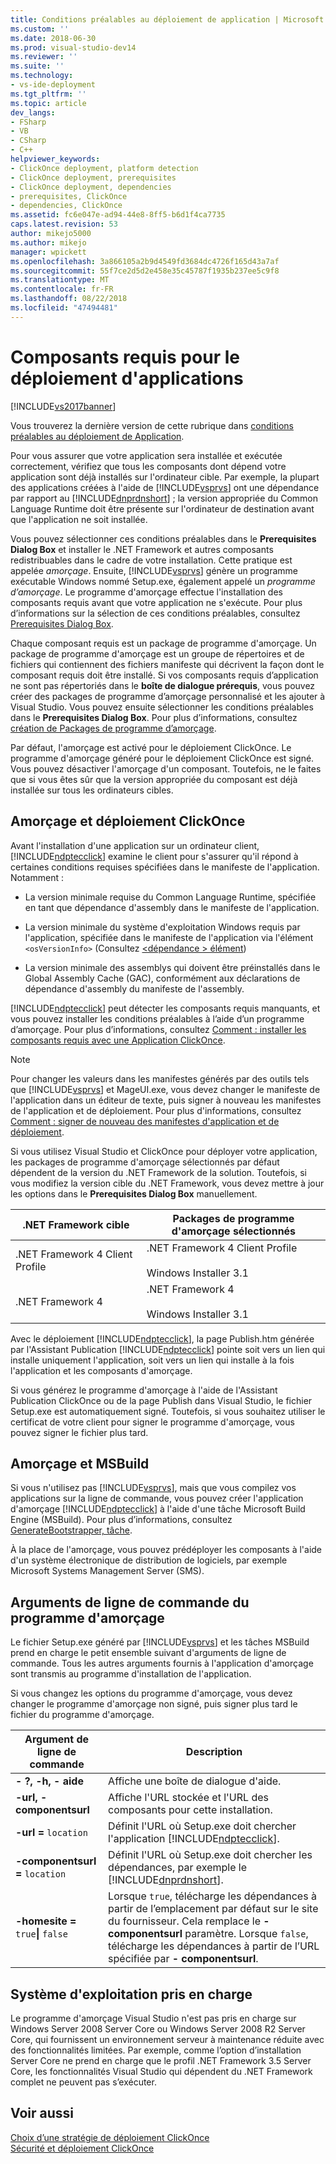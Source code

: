 ```yaml
---
title: Conditions préalables au déploiement de application | Microsoft Docs
ms.custom: ''
ms.date: 2018-06-30
ms.prod: visual-studio-dev14
ms.reviewer: ''
ms.suite: ''
ms.technology:
- vs-ide-deployment
ms.tgt_pltfrm: ''
ms.topic: article
dev_langs:
- FSharp
- VB
- CSharp
- C++
helpviewer_keywords:
- ClickOnce deployment, platform detection
- ClickOnce deployment, prerequisites
- ClickOnce deployment, dependencies
- prerequisites, ClickOnce
- dependencies, ClickOnce
ms.assetid: fc6e047e-ad94-44e8-8ff5-b6d1f4ca7735
caps.latest.revision: 53
author: mikejo5000
ms.author: mikejo
manager: wpickett
ms.openlocfilehash: 3a866105a2b9d4549fd3684dc4726f165d43a7af
ms.sourcegitcommit: 55f7ce2d5d2e458e35c45787f1935b237ee5c9f8
ms.translationtype: MT
ms.contentlocale: fr-FR
ms.lasthandoff: 08/22/2018
ms.locfileid: "47494481"
---
```

# <a name="application-deployment-prerequisites"></a>Composants requis pour le déploiement d'applications
[!INCLUDE[vs2017banner](../includes/vs2017banner.md)]

Vous trouverez la dernière version de cette rubrique dans [conditions préalables au déploiement de Application](https://docs.microsoft.com/visualstudio/deployment/application-deployment-prerequisites).  
  
Pour vous assurer que votre application sera installée et exécutée correctement, vérifiez que tous les composants dont dépend votre application sont déjà installés sur l'ordinateur cible. Par exemple, la plupart des applications créées à l'aide de [!INCLUDE[vsprvs](../includes/vsprvs-md.md)] ont une dépendance par rapport au [!INCLUDE[dnprdnshort](../includes/dnprdnshort-md.md)] ; la version appropriée du Common Language Runtime doit être présente sur l'ordinateur de destination avant que l'application ne soit installée.  
  
 Vous pouvez sélectionner ces conditions préalables dans le **Prerequisites Dialog Box** et installer le .NET Framework et autres composants redistribuables dans le cadre de votre installation. Cette pratique est appelée *amorçage*. Ensuite, [!INCLUDE[vsprvs](../includes/vsprvs-md.md)] génère un programme exécutable Windows nommé Setup.exe, également appelé un *programme d’amorçage*. Le programme d'amorçage effectue l'installation des composants requis avant que votre application ne s'exécute. Pour plus d’informations sur la sélection de ces conditions préalables, consultez [Prerequisites Dialog Box](../ide/reference/prerequisites-dialog-box.md).  
  
 Chaque composant requis est un package de programme d'amorçage. Un package de programme d'amorçage est un groupe de répertoires et de fichiers qui contiennent des fichiers manifeste qui décrivent la façon dont le composant requis doit être installé. Si vos composants requis d’application ne sont pas répertoriés dans le **boîte de dialogue prérequis**, vous pouvez créer des packages de programme d’amorçage personnalisé et les ajouter à Visual Studio. Vous pouvez ensuite sélectionner les conditions préalables dans le **Prerequisites Dialog Box**. Pour plus d’informations, consultez [création de Packages de programme d’amorçage](../deployment/creating-bootstrapper-packages.md).  
  
 Par défaut, l'amorçage est activé pour le déploiement ClickOnce. Le programme d'amorçage généré pour le déploiement ClickOnce est signé. Vous pouvez désactiver l'amorçage d'un composant. Toutefois, ne le faites que si vous êtes sûr que la version appropriée du composant est déjà installée sur tous les ordinateurs cibles.  
  
## <a name="bootstrapping-and-clickonce-deployment"></a>Amorçage et déploiement ClickOnce  
 Avant l'installation d'une application sur un ordinateur client, [!INCLUDE[ndptecclick](../includes/ndptecclick-md.md)] examine le client pour s'assurer qu'il répond à certaines conditions requises spécifiées dans le manifeste de l'application. Notamment :  
  
-   La version minimale requise du Common Language Runtime, spécifiée en tant que dépendance d'assembly dans le manifeste de l'application.  
  
-   La version minimale du système d'exploitation Windows requis par l'application, spécifiée dans le manifeste de l'application via l'élément `<osVersionInfo>` (Consultez [ \<dépendance > élément](../deployment/dependency-element-clickonce-application.md))  
  
-   La version minimale des assemblys qui doivent être préinstallés dans le Global Assembly Cache (GAC), conformément aux déclarations de dépendance d'assembly du manifeste de l'assembly.  
  
 [!INCLUDE[ndptecclick](../includes/ndptecclick-md.md)] peut détecter les composants requis manquants, et vous pouvez installer les conditions préalables à l’aide d’un programme d’amorçage. Pour plus d’informations, consultez [Comment : installer les composants requis avec une Application ClickOnce](../deployment/how-to-install-prerequisites-with-a-clickonce-application.md).  
  
> [!NOTE]
>  Pour changer les valeurs dans les manifestes générés par des outils tels que [!INCLUDE[vsprvs](../includes/vsprvs-md.md)] et MageUI.exe, vous devez changer le manifeste de l'application dans un éditeur de texte, puis signer à nouveau les manifestes de l'application et de déploiement. Pour plus d'informations, consultez [Comment : signer de nouveau des manifestes d'application et de déploiement](../deployment/how-to-re-sign-application-and-deployment-manifests.md).  
  
 Si vous utilisez Visual Studio et ClickOnce pour déployer votre application, les packages de programme d'amorçage sélectionnés par défaut dépendent de la version du .NET Framework de la solution. Toutefois, si vous modifiez la version cible du .NET Framework, vous devez mettre à jour les options dans le **Prerequisites Dialog Box** manuellement.  
  
|.NET Framework cible|Packages de programme d'amorçage sélectionnés|  
|---------------------------|------------------------------------|  
|.NET Framework 4 Client Profile|.NET Framework 4 Client Profile<br /><br /> Windows Installer 3.1|  
|.NET Framework 4|.NET Framework 4<br /><br /> Windows Installer 3.1|  
  
 Avec le déploiement [!INCLUDE[ndptecclick](../includes/ndptecclick-md.md)], la page Publish.htm générée par l'Assistant Publication [!INCLUDE[ndptecclick](../includes/ndptecclick-md.md)] pointe soit vers un lien qui installe uniquement l'application, soit vers un lien qui installe à la fois l'application et les composants d'amorçage.  
  
 Si vous générez le programme d'amorçage à l'aide de l'Assistant Publication ClickOnce ou de la page Publish dans Visual Studio, le fichier Setup.exe est automatiquement signé. Toutefois, si vous souhaitez utiliser le certificat de votre client pour signer le programme d'amorçage, vous pouvez signer le fichier plus tard.  
  
## <a name="bootstrapping-and-msbuild"></a>Amorçage et MSBuild  
 Si vous n'utilisez pas [!INCLUDE[vsprvs](../includes/vsprvs-md.md)], mais que vous compilez vos applications sur la ligne de commande, vous pouvez créer l'application d'amorçage [!INCLUDE[ndptecclick](../includes/ndptecclick-md.md)] à l'aide d'une tâche Microsoft Build Engine (MSBuild). Pour plus d’informations, consultez [GenerateBootstrapper, tâche](../msbuild/generatebootstrapper-task.md).  
  
 À la place de l'amorçage, vous pouvez prédéployer les composants à l'aide d'un système électronique de distribution de logiciels, par exemple Microsoft Systems Management Server (SMS).  
  
## <a name="bootstrapper-setupexe-command-line-arguments"></a>Arguments de ligne de commande du programme d'amorçage  
 Le fichier Setup.exe généré par [!INCLUDE[vsprvs](../includes/vsprvs-md.md)] et les tâches MSBuild prend en charge le petit ensemble suivant d'arguments de ligne de commande. Tous les autres arguments fournis à l'application d'amorçage sont transmis au programme d'installation de l'application.  
  
 Si vous changez les options du programme d'amorçage, vous devez changer le programme d'amorçage non signé, puis signer plus tard le fichier du programme d'amorçage.  
  
|Argument de ligne de commande|Description|  
|---------------------------|-----------------|  
|**- ?, -h, - aide**|Affiche une boîte de dialogue d'aide.|  
|**-url, - componentsurl**|Affiche l'URL stockée et l'URL des composants pour cette installation.|  
|**-url =** `location`|Définit l'URL où Setup.exe doit chercher l'application [!INCLUDE[ndptecclick](../includes/ndptecclick-md.md)].|  
|**-componentsurl =** `location`|Définit l'URL où Setup.exe doit chercher les dépendances, par exemple le [!INCLUDE[dnprdnshort](../includes/dnprdnshort-md.md)].|  
|**-homesite =** `true`**&#124;** `false`|Lorsque `true`, télécharge les dépendances à partir de l’emplacement par défaut sur le site du fournisseur. Cela remplace le **- componentsurl** paramètre. Lorsque `false`, télécharge les dépendances à partir de l’URL spécifiée par **- componentsurl**.|  
  
## <a name="operating-system-support"></a>Système d'exploitation pris en charge  
 Le programme d'amorçage Visual Studio n'est pas pris en charge sur Windows Server 2008 Server Core ou Windows Server 2008 R2 Server Core, qui fournissent un environnement serveur à maintenance réduite avec des fonctionnalités limitées. Par exemple, comme l’option d’installation Server Core ne prend en charge que le profil .NET Framework 3.5 Server Core, les fonctionnalités Visual Studio qui dépendent du .NET Framework complet ne peuvent pas s’exécuter.  
  
## <a name="see-also"></a>Voir aussi  
 [Choix d’une stratégie de déploiement ClickOnce](../deployment/choosing-a-clickonce-deployment-strategy.md)   
 [Sécurité et déploiement ClickOnce](../deployment/clickonce-security-and-deployment.md)



